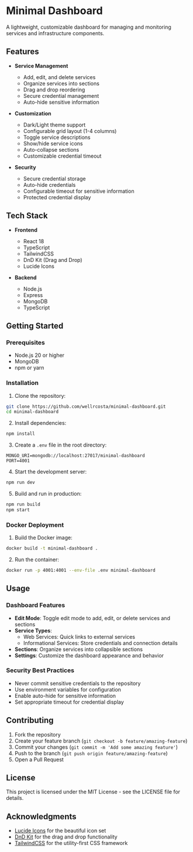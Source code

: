 # Minimal Dashboard

A lightweight, customizable dashboard for managing and monitoring services and infrastructure components.

## Features

- **Service Management**
  - Add, edit, and delete services
  - Organize services into sections
  - Drag and drop reordering
  - Secure credential management
  - Auto-hide sensitive information

- **Customization**
  - Dark/Light theme support
  - Configurable grid layout (1-4 columns)
  - Toggle service descriptions
  - Show/hide service icons
  - Auto-collapse sections
  - Customizable credential timeout

- **Security**
  - Secure credential storage
  - Auto-hide credentials
  - Configurable timeout for sensitive information
  - Protected credential display

## Tech Stack

- **Frontend**
  - React 18
  - TypeScript
  - TailwindCSS
  - DnD Kit (Drag and Drop)
  - Lucide Icons

- **Backend**
  - Node.js
  - Express
  - MongoDB
  - TypeScript

## Getting Started

### Prerequisites

- Node.js 20 or higher
- MongoDB
- npm or yarn

### Installation

1. Clone the repository:
```bash
git clone https://github.com/wellrcosta/minimal-dashboard.git
cd minimal-dashboard
```

2. Install dependencies:
```bash
npm install
```

3. Create a `.env` file in the root directory:
```env
MONGO_URI=mongodb://localhost:27017/minimal-dashboard
PORT=4001
```

4. Start the development server:
```bash
npm run dev
```

5. Build and run in production:
```bash
npm run build
npm start
```

### Docker Deployment

1. Build the Docker image:
```bash
docker build -t minimal-dashboard .
```

2. Run the container:
```bash
docker run -p 4001:4001 --env-file .env minimal-dashboard
```

## Usage

### Dashboard Features

- **Edit Mode**: Toggle edit mode to add, edit, or delete services and sections
- **Service Types**:
  - Web Services: Quick links to external services
  - Informational Services: Store credentials and connection details
- **Sections**: Organize services into collapsible sections
- **Settings**: Customize the dashboard appearance and behavior

### Security Best Practices

- Never commit sensitive credentials to the repository
- Use environment variables for configuration
- Enable auto-hide for sensitive information
- Set appropriate timeout for credential display

## Contributing

1. Fork the repository
2. Create your feature branch (`git checkout -b feature/amazing-feature`)
3. Commit your changes (`git commit -m 'Add some amazing feature'`)
4. Push to the branch (`git push origin feature/amazing-feature`)
5. Open a Pull Request

## License

This project is licensed under the MIT License - see the LICENSE file for details.

## Acknowledgments

- [Lucide Icons](https://lucide.dev/) for the beautiful icon set
- [DnD Kit](https://dnd-kit.com/) for the drag and drop functionality
- [TailwindCSS](https://tailwindcss.com/) for the utility-first CSS framework 